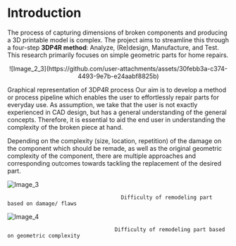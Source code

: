 # Introduction

The process of capturing dimensions of broken components and producing a 3D printable model is complex. The project aims to streamline this through a four-step **3DP4R method**: Analyze, (Re)design, Manufacture, and Test. This research primarily focuses on simple geometric parts for home repairs.
<p align="center">
![Image_2_3](https://github.com/user-attachments/assets/30febb3a-c374-4493-9e7b-e24aabf8825b)
</p>
                                        Graphical representation of 3DP4R process
Our aim is to develop a method or process pipeline which enables the user to effortlessly repair parts for everyday use. As assumption, we take that the user is not exactly experienced in CAD design, but has a general understanding of the general concepts. Therefore, it is essential to aid the end user in understanding the complexity of the broken piece at hand.

Depending on the complexity (size, location, repetition) of the damage on the component which should be remade, as well as the original geometric complexity of the component, there are multiple approaches and corresponding outcomes towards tackling the replacement of the desired part.

![Image_3](https://github.com/user-attachments/assets/bda8832e-0e4c-4cad-bac1-276d943c9fdf)

                                        Difficulty of remodeling part based on damage/ flaws
![Image_4](https://github.com/user-attachments/assets/7132977a-7f56-4e35-b6dc-b6dd28162a0b)

                                      Difficulty of remodeling part based on geometric complexity 
                                        
